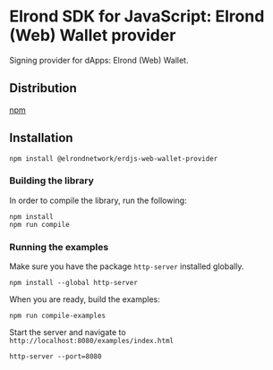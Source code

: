 # Elrond SDK for JavaScript: Elrond (Web) Wallet provider

Signing provider for dApps: Elrond (Web) Wallet. 

## Distribution

[npm](https://www.npmjs.com/package/@elrondnetwork/erdjs-web-wallet-provider)

## Installation

```
npm install @elrondnetwork/erdjs-web-wallet-provider
```

### Building the library

In order to compile the library, run the following:

```
npm install
npm run compile
```

### Running the examples

Make sure you have the package `http-server` installed globally.

```
npm install --global http-server
```

When you are ready, build the examples:

```
npm run compile-examples
```

Start the server and navigate to `http://localhost:8080/examples/index.html`

```
http-server --port=8080
```
